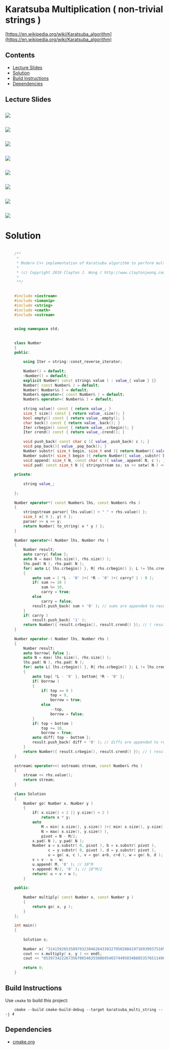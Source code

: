 # Karatsuba Multiplication ( non-trivial strings )
[https://en.wikipedia.org/wiki/Karatsuba_algorithm](https://en.wikipedia.org/wiki/Karatsuba_algorithm)

## Contents
* [Lecture Slides](#lecture-slides)
* [Solution](#solution)
* [Build Instructions](#build-instructions)
* [Dependencies](#dependencies)

## Lecture Slides
![](https://github.com/claytonjwong/Algorithms-Stanford/blob/master/course1/karatsuba_multiplication/documentation/mult_01.png)
---
![](https://github.com/claytonjwong/Algorithms-Stanford/blob/master/course1/karatsuba_multiplication/documentation/mult_02.png)
---
![](https://github.com/claytonjwong/Algorithms-Stanford/blob/master/course1/karatsuba_multiplication/documentation/mult_03.png)
---
![](https://github.com/claytonjwong/Algorithms-Stanford/blob/master/course1/karatsuba_multiplication/documentation/mult_04.png)
---
![](https://github.com/claytonjwong/Algorithms-Stanford/blob/master/course1/karatsuba_multiplication/documentation/mult_05.png)
---
![](https://github.com/claytonjwong/Algorithms-Stanford/blob/master/course1/karatsuba_multiplication/documentation/mult_06.png)
---
![](https://github.com/claytonjwong/Algorithms-Stanford/blob/master/course1/karatsuba_multiplication/documentation/mult_07.png)
---
![](https://github.com/claytonjwong/Algorithms-Stanford/blob/master/course1/karatsuba_multiplication/documentation/mult_08.png)
---

# Solution
```cpp

    /**
     *
     * Modern C++ implementation of Karatsuba algorithm to perform multiplication of two large integers represented as strings
     *
     * (c) Copyright 2019 Clayton J. Wong ( http://www.claytonjwong.com )
     *
     **/
    
    
    #include <iostream>
    #include <iomanip>
    #include <string>
    #include <cmath>
    #include <sstream>
    
    
    using namespace std;
    
    
    class Number
    {
    public:
    
        using Iter = string::const_reverse_iterator;
    
        Number() = default;
        ~Number() = default;
        explicit Number( const string& value ) : value_{ value } {}
        Number( const Number& ) = default;
        Number( Number&& ) = default;
        Number& operator=( const Number& ) = default;
        Number& operator=( Number&& ) = default;
    
        string value() const { return value_; }
        size_t size() const { return value_.size(); }
        bool empty() const { return value_.empty(); }
        char back() const { return value_.back(); }
        Iter crbegin() const { return value_.crbegin(); }
        Iter crend() const { return value_.crend(); }
    
        void push_back( const char c ){ value_.push_back( c ); }
        void pop_back(){ value_.pop_back(); }
        Number substr( size_t begin, size_t end ){ return Number({ value_.substr( begin, end ) }); }
        Number substr( size_t begin ){ return Number({ value_.substr( begin ) }); }
        void append( size_t N, const char c ){ value_.append( N, c ); }
        void pad( const size_t N ){ stringstream ss; ss << setw( N ) << setfill( '0' ) << value_; value_ = ss.str(); }
    
    private:
    
        string value_;
    
    };
    
    Number operator*( const Number& lhs, const Number& rhs )
    {
        stringstream parser{ lhs.value() + " " + rhs.value() };
        size_t x{ 0 }, y{ 0 };
        parser >> x >> y;
        return Number{ to_string( x * y ) };
    }
    
    Number operator+( Number lhs, Number rhs )
    {
        Number result;
        auto carry{ false };
        auto N = max( lhs.size(), rhs.size() );
        lhs.pad( N ), rhs.pad( N );
        for( auto L{ lhs.crbegin() }, R{ rhs.crbegin() }; L != lhs.crend() && R != rhs.crend(); ++L, ++R )
        {
            auto sum = ( *L - '0' )+( *R - '0' )+( carry? 1 : 0 );
            if( sum >= 10 )
                sum %= 10,
                carry = true;
            else
                carry = false;
            result.push_back( sum + '0' ); // sums are appended to result in reverse order, so return result in reverse...
        }
        if( carry )
            result.push_back( '1' );
        return Number({ result.crbegin(), result.crend() }); // ( result in reverse )
    }
    
    Number operator-( Number lhs, Number rhs )
    {
        Number result;
        auto borrow{ false };
        auto N = max( lhs.size(), rhs.size() );
        lhs.pad( N ), rhs.pad( N );
        for( auto L{ lhs.crbegin() }, R{ rhs.crbegin() }; L != lhs.crend() && R != rhs.crend(); ++L, ++R )
        {
            auto top{ *L - '0' }, bottom{ *R - '0' };
            if( borrow )
            {
                if( top == 0 )
                    top = 9,
                    borrow = true;
                else
                    --top,
                    borrow = false;
            }
            if( top < bottom )
                top += 10,
                borrow = true;
            auto diff{ top - bottom };
            result.push_back( diff + '0' ); // diffs are appended to result in reverse order, so return result in reverse...
        }
        return Number({ result.crbegin(), result.crend() }); // ( result in reverse )
    }
    
    ostream& operator<<( ostream& stream, const Number& rhs )
    {
        stream << rhs.value();
        return stream;
    }
    
    class Solution
    {
        Number go( Number x, Number y )
        {
            if( x.size() < 2 || y.size() < 2 )
                return x * y;
            auto
                M = min( x.size(), y.size() )+( min( x.size(), y.size() ) & 1 ), // add one for odd min size
                N = max( x.size(), y.size() ),
                pivot = N - M/2;
            x.pad( N ), y.pad( N );
            Number a = x.substr( 0, pivot ), b = x.substr( pivot ),
                   c = y.substr( 0, pivot ), d = y.substr( pivot ),
                   u = go( a, c ), v = go( a+b, c+d ), w = go( b, d );
            v = v - u - w;
            u.append( M, '0' ); // 10^M
            v.append( M/2, '0' ); // 10^M/2
            return( u + v + w );
        }
    
    public:
    
        Number multiply( const Number x, const Number y )
        {
            return go( x, y );
        }
    };
    
    int main()
    {
    
        Solution s;
    
        Number x{ "3141592653589793238462643383279502884197169399375105820974944592" }, y{ "2718281828459045235360287471352662497757247093699959574966967627" };
        cout << s.multiply( x, y ) << endl;
        cout << "8539734222673567065463550869546574495034888535765114961879601127067743044893204848617875072216249073013374895871952806582723184" << endl;
    
        return 0;
    }

```

## Build Instructions
Use ```cmake``` to build this project:

```
    cmake --build cmake-build-debug --target karatsuba_multi_string -- -j 4
```

## Dependencies
* [cmake.org](https://cmake.org)
